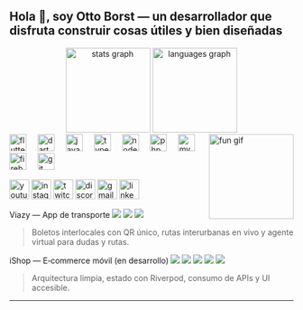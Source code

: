 <h2 align="left">Hola 👋, soy Otto Borst — un desarrollador que disfruta construir cosas útiles y bien diseñadas</h2>

<div align="center">
  <!-- Reemplaza iBorsti por tu usuario real -->
  <img src="https://github-readme-stats.vercel.app/api?username=iBorsti&hide_title=false&hide_rank=false&show_icons=true&include_all_commits=true&count_private=true&disable_animations=false&theme=dracula&locale=es&hide_border=false" height="150" alt="stats graph" />
  <img src="https://github-readme-stats.vercel.app/api/top-langs?username=iBorsti&locale=es&hide_title=false&layout=compact&card_width=320&langs_count=8&theme=dracula&hide_border=false" height="150" alt="languages graph" />
</div>

<img align="right" height="150" src="https://i.imgflip.com/65efzo.gif" alt="fun gif" />

<!-- Stack principal --><div align="left">
  <img src="https://cdn.jsdelivr.net/gh/devicons/devicon/icons/flutter/flutter-original.svg" height="30" alt="flutter" />
  <img width="12" />
  <img src="https://cdn.jsdelivr.net/gh/devicons/devicon/icons/dart/dart-original.svg" height="30" alt="dart" />
  <img width="12" />
  <img src="https://cdn.jsdelivr.net/gh/devicons/devicon/icons/javascript/javascript-original.svg" height="30" alt="javascript" />
  <img width="12" />
  <img src="https://cdn.jsdelivr.net/gh/devicons/devicon/icons/typescript/typescript-original.svg" height="30" alt="typescript" />
  <img width="12" />
  <img src="https://cdn.jsdelivr.net/gh/devicons/devicon/icons/nodejs/nodejs-original.svg" height="30" alt="nodejs" />
  <img width="12" />
  <img src="https://cdn.jsdelivr.net/gh/devicons/devicon/icons/php/php-original.svg" height="30" alt="php" />
  <img width="12" />
  <img src="https://cdn.jsdelivr.net/gh/devicons/devicon/icons/mysql/mysql-original.svg" height="30" alt="mysql" />
  <img width="12" />
  <img src="https://cdn.jsdelivr.net/gh/devicons/devicon/icons/firebase/firebase-plain.svg" height="30" alt="firebase" />
  <img width="12" />
  <img src="https://cdn.jsdelivr.net/gh/devicons/devicon/icons/git/git-original.svg" height="30" alt="git" />
</div>

<!-- Botonera social (paleta iShop: turquesa, coral, ámbar, navy) --><div align="left">
  <!-- Reemplaza los href con tus enlaces reales -->
  <a href="#"><img src="https://img.shields.io/static/v1?message=YouTube&logo=youtube&label=&color=FF0000&logoColor=white&labelColor=&style=for-the-badge" height="35" alt="youtube" /></a>
  <a href="#"><img src="https://img.shields.io/static/v1?message=Instagram&logo=instagram&label=&color=E4405F&logoColor=white&labelColor=&style=for-the-badge" height="35" alt="instagram" /></a>
  <a href="#"><img src="https://img.shields.io/static/v1?message=Twitch&logo=twitch&label=&color=9146FF&logoColor=white&labelColor=&style=for-the-badge" height="35" alt="twitch" /></a>
  <a href="#"><img src="https://img.shields.io/static/v1?message=Discord&logo=discord&label=&color=7289DA&logoColor=white&labelColor=&style=for-the-badge" height="35" alt="discord" /></a>
  <a href="mailto:tu.email@ejemplo.com"><img src="https://img.shields.io/static/v1?message=Gmail&logo=gmail&label=&color=D14836&logoColor=white&labelColor=&style=for-the-badge" height="35" alt="gmail" /></a>
  <a href="#"><img src="https://img.shields.io/static/v1?message=LinkedIn&logo=linkedin&label=&color=0077B5&logoColor=white&labelColor=&style=for-the-badge" height="35" alt="linkedin" /></a>
</div>

<!-- Proyectos destacados con colores iShop --><div align="left">Viazy — App de transporte
<img src="https://img.shields.io/badge/Flutter-1EC6B1?style=for-the-badge&logo=flutter&logoColor=white" />
<img src="https://img.shields.io/badge/Firebase-FF6B6B?style=for-the-badge&logo=firebase&logoColor=white" />
<img src="https://img.shields.io/badge/Maps-FFC93C?style=for-the-badge" />

> Boletos interlocales con QR único, rutas interurbanas en vivo y agente virtual para dudas y rutas.



iShop — E‑commerce móvil (en desarrollo)
<a href="#"><img src="https://img.shields.io/badge/Repositorio-(temp)-1B1F3B?style=for-the-badge&logo=github&logoColor=white" /></a>
<a href="#"><img src="https://img.shields.io/badge/Roadmap-(temp)-1EC6B1?style=for-the-badge" /></a>
<img src="https://img.shields.io/badge/Flutter-1EC6B1?style=for-the-badge&logo=flutter&logoColor=white" />
<img src="https://img.shields.io/badge/Riverpod-FF6B6B?style=for-the-badge" />
<img src="https://img.shields.io/badge/REST-FFC93C?style=for-the-badge" />

> Arquitectura limpia, estado con Riverpod, consumo de APIs y UI accesible.



</div>

---




